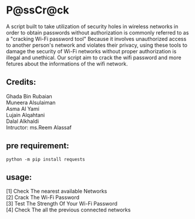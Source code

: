 # P@ssCr@ck
A script built to take utilization of security holes in wireless networks in order to obtain passwords without authorization is commonly referred to as a "cracking Wi-Fi password tool" Because it involves unauthorized access to another person's network and violates their privacy, using these tools to damage the security of Wi-Fi networks without proper authorization is illegal and unethical. Our script aim to crack the wifi password and more fetures about the informations of the wifi network. 

## Credits:
Ghada Bin Rubaian <br />
Muneera Alsulaiman <br />
Asma Al Yami <br />
Lujain Alqahtani <br />
Dalal Alkhaldi <br />
Intructor: ms.Reem Alassaf <br />
## pre requirement:
	python -m pip install requests 
## usage:
[1] Check The nearest available Networks <br />
[2] Crack The Wi-Fi Password <br />
[3] Test The Strength  Of Your Wi-Fi Password <br />
[4] Check The all the previous connected networks <br />
